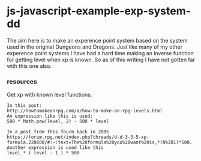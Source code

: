 # js-javascript-example-exp-system-dd

The aim here is to make an experence point system based on the system used in the original Dungeons and Dragons. Just like many of my other experence point systems I have had a hard time making an inverse function for getting level when xp is known. So as of this writing I have not gotten far with this one also.


### resources

Get xp with known level functions.

```
In this post:
http://howtomakeanrpg.com/a/how-to-make-an-rpg-levels.html
An expression like this is used:
500 * Math.pow(level, 2) - 500 * level
```

```
In a post from this fourm back in 2005
https://forum.rpg.net/index.php?threads/d-d-3-3-5-xp-formula.228600/#:~:text=The%20formula%20you%20want%20is,*(N%2D1)*500.
Another expression is used like this
level * ( level - 1 ) * 500
```
